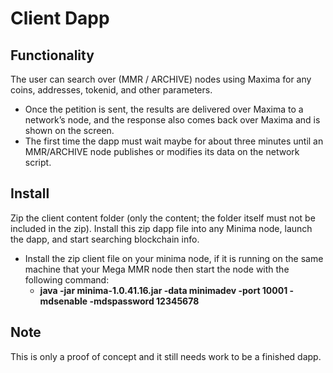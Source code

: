 # Client Dapp

## Functionality
The user can search over (MMR / ARCHIVE) nodes using Maxima for any coins, addresses, tokenid, and other parameters.
- Once the petition is sent, the results are delivered over Maxima to a network’s node, and the response also comes back over Maxima and is shown on the screen.
- The first time the dapp must wait maybe for about three minutes until an MMR/ARCHIVE node publishes or modifies its data on the network script.

## Install
Zip the client content folder (only the content; the folder itself must not be included in the zip). Install this zip dapp file into any Minima node, launch the dapp, and start searching blockchain info.
- Install the zip client file on your minima node, if it is running on the same machine that your Mega MMR node then start the node with the following command:
  - **java -jar minima-1.0.41.16.jar -data minimadev -port 10001 -mdsenable -mdspassword 12345678**
## Note
This is only a proof of concept and it still needs work to be a finished dapp.
